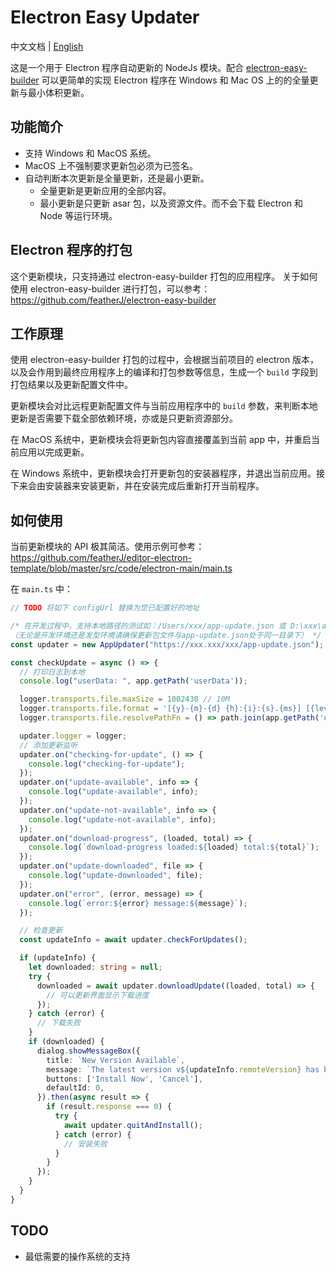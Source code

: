 # Electron Easy Updater

中文文档 | [English](README.md)

这是一个用于 Electron 程序自动更新的 NodeJs 模块。配合 [electron-easy-builder](https://github.com/featherJ/electron-easy-builder) 可以更简单的实现 Electron 程序在 Windows 和 Mac OS 上的的全量更新与最小体积更新。

## 功能简介
* 支持 Windows 和 MacOS 系统。
* MacOS 上不强制要求更新包必须为已签名。
* 自动判断本次更新是全量更新，还是最小更新。
    * 全量更新是更新应用的全部内容。
    * 最小更新是只更新 asar 包，以及资源文件。而不会下载 Electron 和 Node 等运行环境。


## Electron 程序的打包
这个更新模块，只支持通过 electron-easy-builder 打包的应用程序。 关于如何使用 electron-easy-builder 进行打包，可以参考： https://github.com/featherJ/electron-easy-builder


## 工作原理
使用 electron-easy-builder 打包的过程中，会根据当前项目的 electron 版本，以及会作用到最终应用程序上的编译和打包参数等信息，生成一个 `build` 字段到打包结果以及更新配置文件中。

更新模块会对比远程更新配置文件与当前应用程序中的 `build` 参数，来判断本地更新是否需要下载全部依赖环境，亦或是只更新资源部分。

在 MacOS 系统中，更新模块会将更新包内容直接覆盖到当前 app 中，并重启当前应用以完成更新。

在 Windows 系统中，更新模块会打开更新包的安装器程序，并退出当前应用。接下来会由安装器来安装更新，并在安装完成后重新打开当前程序。 

## 如何使用
当前更新模块的 API 极其简洁。使用示例可参考： https://github.com/featherJ/editor-electron-template/blob/master/src/code/electron-main/main.ts

在 `main.ts` 中：
```typescript
// TODO 将如下 configUrl 替换为您已配置好的地址

/* 在开发过程中，支持本地路径的测试如：/Users/xxx/app-update.json 或 D:\xxx\app-update.json 
（无论是开发环境还是发型环境请确保更新包文件与app-update.json处于同一目录下） */
const updater = new AppUpdater("https://xxx.xxx/xxx/app-update.json");

const checkUpdate = async () => {
  // 打印日志到本地
  console.log("userData: ", app.getPath('userData'));

  logger.transports.file.maxSize = 1002430 // 10M
  logger.transports.file.format = '[{y}-{m}-{d} {h}:{i}:{s}.{ms}] [{level}]{scope} {text}'
  logger.transports.file.resolvePathFn = () => path.join(app.getPath('userData'), 'logs/main.log')

  updater.logger = logger;
  // 添加更新监听
  updater.on("checking-for-update", () => {
    console.log("checking-for-update");
  });
  updater.on("update-available", info => {
    console.log("update-available", info);
  });
  updater.on("update-not-available", info => {
    console.log("update-not-available", info);
  });
  updater.on("download-progress", (loaded, total) => {
    console.log(`download-progress loaded:${loaded} total:${total}`);
  });
  updater.on("update-downloaded", file => {
    console.log("update-downloaded", file);
  });
  updater.on("error", (error, message) => {
    console.log(`error:${error} message:${message}`);
  });

  // 检查更新
  const updateInfo = await updater.checkForUpdates();

  if (updateInfo) {
    let downloaded: string = null;
    try {
      downloaded = await updater.downloadUpdate((loaded, total) => {
        // 可以更新界面显示下载进度
      });
    } catch (error) {
      // 下载失败
    }
    if (downloaded) {
      dialog.showMessageBox({
        title: `New Version Available`,
        message: `The latest version v${updateInfo.remoteVersion} has been downloaded for you.`,
        buttons: ['Install Now', 'Cancel'],
        defaultId: 0,
      }).then(async result => {
        if (result.response === 0) {
          try {
            await updater.quitAndInstall();
          } catch (error) {
            // 安装失败
          }
        }
      });
    }
  }
}
```

## TODO
* 最低需要的操作系统的支持